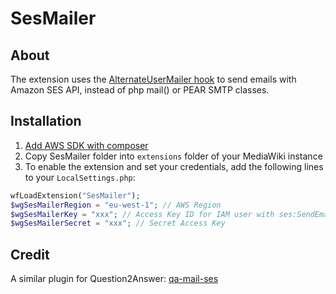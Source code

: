 # SesMailer

## About

The extension uses the [AlternateUserMailer hook](https://www.mediawiki.org/wiki/Manual:Hooks/AlternateUserMailer)
to send emails with Amazon SES API, instead of php mail() or PEAR SMTP classes.

## Installation

1. [Add AWS SDK with composer](http://docs.aws.amazon.com/aws-sdk-php/v3/guide/getting-started/installation.html)
2. Copy SesMailer folder into `extensions` folder of your MediaWiki instance
3. To enable the extension and set your credentials, add the following lines to your `LocalSettings.php`:

```php
wfLoadExtension("SesMailer");
$wgSesMailerRegion = "eu-west-1"; // AWS Region
$wgSesMailerKey = "xxx"; // Access Key ID for IAM user with ses:SendEmail permission
$wgSesMailerSecret = "xxx"; // Secret Access Key
```

## Credit

A similar plugin for Question2Answer: [qa-mail-ses](https://github.com/fauguste/qa-mail-ses)
